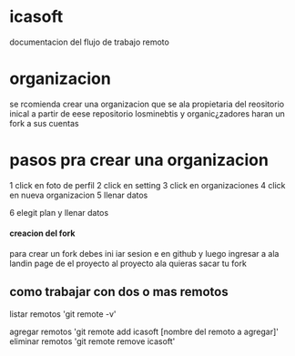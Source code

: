 # icasoft
 documentacion del flujo de trabajo remoto
 
# organizacion 
 se rcomienda crear una organizacion que se ala propietaria del reositorio inical a partir de  eese repositorio losminebtis y organic¿zadores haran un fork a sus cuentas

 # pasos pra crear una organizacion
 1 click en foto de perfil
 2 click en setting
 3 click en organizaciones
 4 click en nueva organizacion
 5 llenar datos

 6 elegit plan y llenar datos

 #### creacion del fork 
 para crear un fork debes ini iar sesion e en github y luego ingresar a ala landin page de el proyecto al proyecto ala quieras sacar tu fork 
 
 ## como  trabajar con dos o mas  remotos
 listar remotos
 'git remote -v'

 agregar remotos
 'git remote add icasoft [nombre del remoto a agregar]'
 eliminar remotos
 'git remote remove icasoft'

 